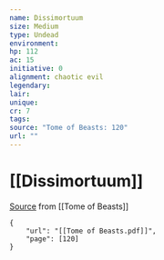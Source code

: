 ```yaml
---
name: Dissimortuum
size: Medium
type: Undead
environment: 
hp: 112
ac: 15
initiative: 0
alignment: chaotic evil
legendary: 
lair: 
unique: 
cr: 7
tags: 
source: "Tome of Beasts: 120"
url: ""
---
```

# [[Dissimortuum]]

[Source](zotero://open-pdf/library/items/ULEQWHJM?page=120) from [[Tome of Beasts]]

```pdf
{
	"url": "[[Tome of Beasts.pdf]]",
	"page": [120]
}
```

